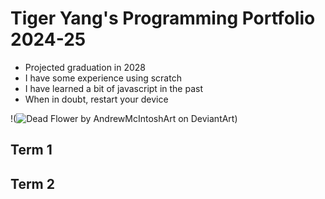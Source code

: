 # Tiger Yang's Programming Portfolio 2024-25
 * Projected graduation in 2028
 * I have some experience using scratch 
 * I have learned a bit of javascript in the past
 * When in doubt, restart your device

!(<img src="https://encrypted-tbn0.gstatic.com/images?q=tbn:ANd9GcS2XF_TUL9I0KUoQf1hMhRdydnyho2h1BapXVfG3tORY2xYT4-2D82malSNwIfJSkAOqD0&amp;usqp=CAU" alt="Dead Flower by AndrewMcIntoshArt on DeviantArt"/>)

## Term 1 

## Term 2
